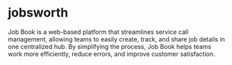 # jobsworth
Job Book is a web-based platform that streamlines service call management, allowing teams to easily create, track, and share job details in one centralized hub. By simplifying the process, Job Book helps teams work more efficiently, reduce errors, and improve customer satisfaction.
